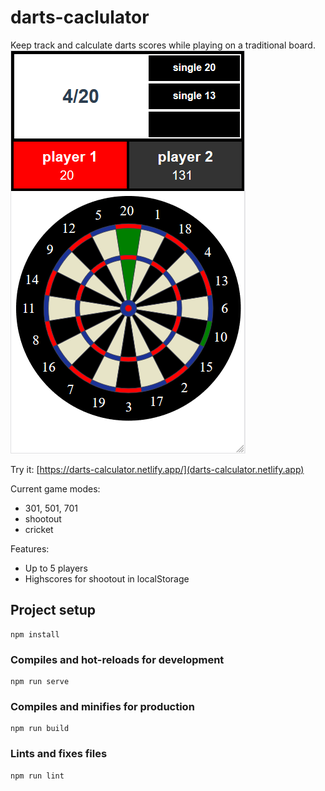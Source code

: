 # darts-caclulator

Keep track and calculate darts scores while playing on a traditional board.  
![](darts-app.png)

Try it: [https://darts-calculator.netlify.app/](darts-calculator.netlify.app)

Current game modes:
- 301, 501, 701
- shootout
- cricket

Features:
- Up to 5 players
- Highscores for shootout in localStorage

## Project setup
```
npm install
```

### Compiles and hot-reloads for development
```
npm run serve
```

### Compiles and minifies for production
```
npm run build
```

### Lints and fixes files
```
npm run lint
```
